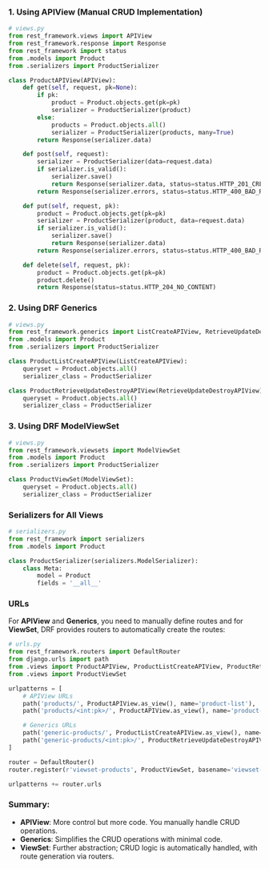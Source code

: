 ### 1. **Using APIView** (Manual CRUD Implementation)

```python
# views.py
from rest_framework.views import APIView
from rest_framework.response import Response
from rest_framework import status
from .models import Product
from .serializers import ProductSerializer

class ProductAPIView(APIView):
    def get(self, request, pk=None):
        if pk:
            product = Product.objects.get(pk=pk)
            serializer = ProductSerializer(product)
        else:
            products = Product.objects.all()
            serializer = ProductSerializer(products, many=True)
        return Response(serializer.data)

    def post(self, request):
        serializer = ProductSerializer(data=request.data)
        if serializer.is_valid():
            serializer.save()
            return Response(serializer.data, status=status.HTTP_201_CREATED)
        return Response(serializer.errors, status=status.HTTP_400_BAD_REQUEST)

    def put(self, request, pk):
        product = Product.objects.get(pk=pk)
        serializer = ProductSerializer(product, data=request.data)
        if serializer.is_valid():
            serializer.save()
            return Response(serializer.data)
        return Response(serializer.errors, status=status.HTTP_400_BAD_REQUEST)

    def delete(self, request, pk):
        product = Product.objects.get(pk=pk)
        product.delete()
        return Response(status=status.HTTP_204_NO_CONTENT)
```

### 2. **Using DRF Generics**

```python
# views.py
from rest_framework.generics import ListCreateAPIView, RetrieveUpdateDestroyAPIView
from .models import Product
from .serializers import ProductSerializer

class ProductListCreateAPIView(ListCreateAPIView):
    queryset = Product.objects.all()
    serializer_class = ProductSerializer

class ProductRetrieveUpdateDestroyAPIView(RetrieveUpdateDestroyAPIView):
    queryset = Product.objects.all()
    serializer_class = ProductSerializer
```

### 3. **Using DRF ModelViewSet**

```python
# views.py
from rest_framework.viewsets import ModelViewSet
from .models import Product
from .serializers import ProductSerializer

class ProductViewSet(ModelViewSet):
    queryset = Product.objects.all()
    serializer_class = ProductSerializer
```

### **Serializers for All Views**

```python
# serializers.py
from rest_framework import serializers
from .models import Product

class ProductSerializer(serializers.ModelSerializer):
    class Meta:
        model = Product
        fields = '__all__'
```

### **URLs**

For **APIView** and **Generics**, you need to manually define routes and for **ViewSet**, DRF provides routers to automatically create the routes:

```python
# urls.py
from rest_framework.routers import DefaultRouter
from django.urls import path
from .views import ProductAPIView, ProductListCreateAPIView, ProductRetrieveUpdateDestroyAPIView
from .views import ProductViewSet

urlpatterns = [
    # APIView URLs
    path('products/', ProductAPIView.as_view(), name='product-list'),
    path('products/<int:pk>/', ProductAPIView.as_view(), name='product-detail'),

    # Generics URLs
    path('generic-products/', ProductListCreateAPIView.as_view(), name='generic-product-list'),
    path('generic-products/<int:pk>/', ProductRetrieveUpdateDestroyAPIView.as_view(), name='generic-product-detail'),
]

router = DefaultRouter()
router.register(r'viewset-products', ProductViewSet, basename='viewset-product')

urlpatterns += router.urls
```

### **Summary:**
- **APIView**: More control but more code. You manually handle CRUD operations.
- **Generics**: Simplifies the CRUD operations with minimal code.
- **ViewSet**: Further abstraction; CRUD logic is automatically handled, with route generation via routers.